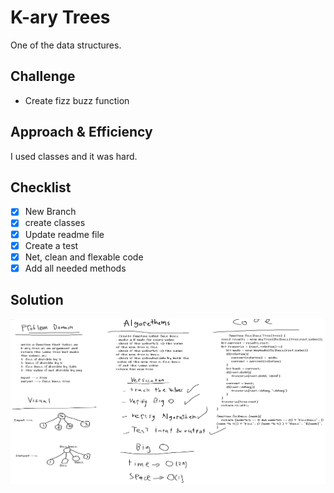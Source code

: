 # K-ary Trees
One of the data structures.
## Challenge
- Create fizz buzz function

## Approach & Efficiency
I used classes and it was hard.
## Checklist
- [x] New Branch
- [x] create classes
- [x] Update readme file
- [x] Create a test
- [x] Net, clean and flexable code
- [x] Add all needed methods

## Solution

![fb](../../assets/fizz.png)